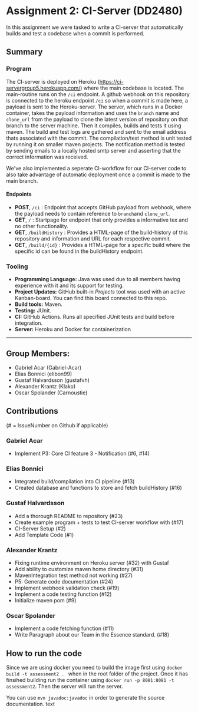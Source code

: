 # Assignment 2: CI-Server (DD2480)

In this assignment we were tasked to write a CI-server that automatically builds and test a codebase when a commit is performed.

## Summary

### Program

The CI-server is deployed on Heroku (https://ci-servergroup5.herokuapp.com/) where the main codebase is located. The main-routine runs on the `/ci` endpoint. A github webhook on this repository is connected to the heroku endpoint `/ci` so when a commit is made here, a payload is sent to the Heroku-server. The server, which runs in a Docker container, takes the payload information and uses the `branch` name and `clone_url` from the payload to clone the latest version of repository on that branch to the server machine. Then it compiles, builds and tests it using maven. The build and test logs are gathered and sent to the email address thats associated with the commit. The compilation/test method is unit tested by running it on smaller maven projects. The notification method is tested by sending emails to a locally hosted smtp server and asserting that the correct information was received.

We've also implemented a seperate CI-workflow for our CI-server code to also take advantage of automatic deployment once a commit is made to the main branch.

#### Endpoints
- **POST**, `/ci` : Endpoint that accepts GitHub payload from webhook, where the payload needs to contain reference to `branch`and `clone_url`. 
- **GET**, `/` : Startpage for endpoint that only provides a informative tex and no other functionality.
- **GET**, `/buildHistory` : Provides a HTML-page of the build-history of this repository and information and URL for each respective commit.
- **GET**, `/build/{id}` : Provides a HTML-page for a specific build where the specific id can be found in the buildHistory endpoint. 

### Tooling

- **Programming Language:** Java was used due to all members having experience with it and its support for testing. 
- **Project Updates:** GitHub built-in _Projects_ tool was used with an active Kanban-board. You can find this board connected to this repo.
- **Build tools:** Maven.
- **Testing:** JUnit.
- **CI:** GitHub Actions. Runs all specified JUnit tests and build before integration.
- **Server:** Heroku and Docker for containerization

---


## Group Members:
- Gabriel Acar (Gabriel-Acar)
- Elias Bonnici (elibon99)
- Gustaf Halvardsson (gustafvh)
- Alexander Krantz (Klako)
- Oscar Spolander (Carnoustie)

## Contributions 
(# = IssueNumber on Github if applicable)

### Gabriel Acar
- Implement P3: Core CI feature 3 - Notification (#6, #14)

### Elias Bonnici
- Integrated build/compilation into CI pipeline (#13)
- Created database and functions to store and fetch buildHistory (#16) 

### Gustaf Halvardsson
- Add a thorough README to repository (#23)
- Create example program + tests to test CI-server workflow with (#17)
- CI-Server Setup (#2)
- Add Template Code (#1)

### Alexander Krantz

- Fixing runtime environment on Heroku server (#32) with Gustaf
- Add ability to customize maven home directory (#31)
- MavenIntegration test method not working (#27)
- P5: Generate code documentation (#24)
- Implement webhook validation check (#19)
- Implement a code testing function (#12)
- Initialize maven pom (#9)

### Oscar Spolander
- Implement a code fetching function (#11)
- Write Paragraph about our Team in the Essence standard. (#18)

## How to run the code

Since we are using docker you need to build the image first using `docker build -t assessment2 . ` when in the root folder of the project. Once it has finsihed building run the container using `docker run -p 8081:8081 -t assessment2`. Then the server will run the server.

You can use `mvn javadoc:javadoc` in order to generate the source documentation.
text
